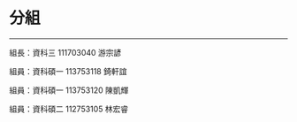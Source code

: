 # 分組
___
組長：資科三 111703040 游宗諺

組員：資科碩一 113753118 錡軒誼 

組員：資科碩一 113753120 陳凱輝

組員：資科碩二 112753105 林宏睿



